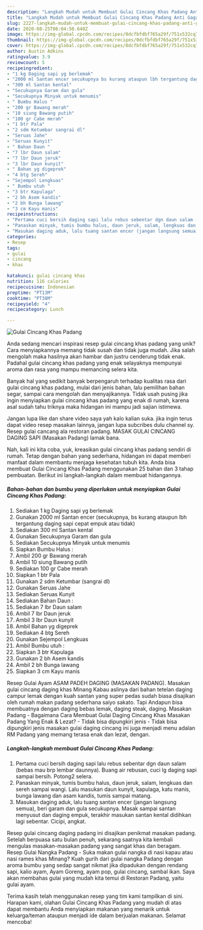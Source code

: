 ```yaml
---
description: "Langkah Mudah untuk Membuat Gulai Cincang Khas Padang Anti Gagal"
title: "Langkah Mudah untuk Membuat Gulai Cincang Khas Padang Anti Gagal"
slug: 2227-langkah-mudah-untuk-membuat-gulai-cincang-khas-padang-anti-gagal
date: 2020-08-25T06:04:50.640Z
image: https://img-global.cpcdn.com/recipes/0dcfbfdbf765a29f/751x532cq70/gulai-cincang-khas-padang-foto-resep-utama.jpg
thumbnail: https://img-global.cpcdn.com/recipes/0dcfbfdbf765a29f/751x532cq70/gulai-cincang-khas-padang-foto-resep-utama.jpg
cover: https://img-global.cpcdn.com/recipes/0dcfbfdbf765a29f/751x532cq70/gulai-cincang-khas-padang-foto-resep-utama.jpg
author: Austin Adkins
ratingvalue: 3.9
reviewcount: 5
recipeingredient:
- "1 kg Daging sapi yg berlemak"
- "2000 ml Santan encer secukupnya bs kurang ataupun lbh tergantung daging sapi cepat empuk atau tidak"
- "300 ml Santan kental"
- "Secukupnya Garam dan gula"
- "Secukupnya Minyak untuk menumis"
- " Bumbu Halus "
- "200 gr Bawang merah"
- "10 siung Bawang putih"
- "100 gr Cabe merah"
- "1 btr Pala"
- "2 sdm Ketumbar sangrai dl"
- "Seruas Jahe"
- "Seruas Kunyit"
- " Bahan Daun "
- "7 lbr Daun salam"
- "7 lbr Daun jeruk"
- "3 lbr Daun kunyit"
- " Bahan yg digeprek"
- "4 btg Sereh"
- "Sejempol Lengkuas"
- " Bumbu utuh "
- "3 btr Kapulaga"
- "2 bh Asem kandis"
- "2 bh Bunga lawang"
- "3 cm Kayu manis"
recipeinstructions:
- "Pertama cuci bersih daging sapi lalu rebus sebentar dgn daun salam (bebas mau brp lembar daunnya). Buang air rebusan, cuci lg daging sapi sampai bersih. Potong2 selera."
- "Panaskan minyak, tumis bumbu halus, daun jeruk, salam, lengkuas dan sereh sampai wangi. Lalu masukan daun kunyit, kapulaga, katu manis, bunga lawang dan asam kandis, tumis sampai matang."
- "Masukan daging aduk, lalu tuang santan encer (jangan langsung semua), beri garam dan gula secukupnya. Masak sampai santan menyusut dan daging empuk, terakhir masukan santan kental didihkan lagi sebentar. Cicipi, angkat."
categories:
- Resep
tags:
- gulai
- cincang
- khas

katakunci: gulai cincang khas 
nutrition: 116 calories
recipecuisine: Indonesian
preptime: "PT13M"
cooktime: "PT38M"
recipeyield: "4"
recipecategory: Lunch

---
```



![Gulai Cincang Khas Padang](https://img-global.cpcdn.com/recipes/0dcfbfdbf765a29f/751x532cq70/gulai-cincang-khas-padang-foto-resep-utama.jpg)

Anda sedang mencari inspirasi resep gulai cincang khas padang yang unik? Cara menyiapkannya memang tidak susah dan tidak juga mudah. Jika salah mengolah maka hasilnya akan hambar dan justru cenderung tidak enak. Padahal gulai cincang khas padang yang enak selayaknya mempunyai aroma dan rasa yang mampu memancing selera kita.

Banyak hal yang sedikit banyak berpengaruh terhadap kualitas rasa dari gulai cincang khas padang, mulai dari jenis bahan, lalu pemilihan bahan segar, sampai cara mengolah dan menyajikannya. Tidak usah pusing jika ingin menyiapkan gulai cincang khas padang yang enak di rumah, karena asal sudah tahu triknya maka hidangan ini mampu jadi sajian istimewa.

Jangan lupa like dan share video saya yah kalo kalian suka. jika ingin terus dapat video resep masakan lainnya, jangan lupa subcribes dulu channel sy. Resep gulai cancang ala restoran padang. MASAK GULAI CINCANG DAGING SAPI (Masakan Padang) lamak bana.


Nah, kali ini kita coba, yuk, kreasikan gulai cincang khas padang sendiri di rumah. Tetap dengan bahan yang sederhana, hidangan ini dapat memberi manfaat dalam membantu menjaga kesehatan tubuh kita. Anda bisa membuat Gulai Cincang Khas Padang menggunakan 25 bahan dan 3 tahap pembuatan. Berikut ini langkah-langkah dalam membuat hidangannya.

<!--inarticleads1-->

##### Bahan-bahan dan bumbu yang diperlukan untuk menyiapkan Gulai Cincang Khas Padang:

1. Sediakan 1 kg Daging sapi yg berlemak
1. Gunakan 2000 ml Santan encer (secukupnya, bs kurang ataupun lbh tergantung daging sapi cepat empuk atau tidak)
1. Sediakan 300 ml Santan kental
1. Gunakan Secukupnya Garam dan gula
1. Sediakan Secukupnya Minyak untuk menumis
1. Siapkan  Bumbu Halus :
1. Ambil 200 gr Bawang merah
1. Ambil 10 siung Bawang putih
1. Sediakan 100 gr Cabe merah
1. Siapkan 1 btr Pala
1. Gunakan 2 sdm Ketumbar (sangrai dl)
1. Gunakan Seruas Jahe
1. Sediakan Seruas Kunyit
1. Sediakan  Bahan Daun :
1. Sediakan 7 lbr Daun salam
1. Ambil 7 lbr Daun jeruk
1. Ambil 3 lbr Daun kunyit
1. Ambil  Bahan yg digeprek
1. Sediakan 4 btg Sereh
1. Gunakan Sejempol Lengkuas
1. Ambil  Bumbu utuh :
1. Siapkan 3 btr Kapulaga
1. Gunakan 2 bh Asem kandis
1. Ambil 2 bh Bunga lawang
1. Siapkan 3 cm Kayu manis


Resep Gulai Ayam ASAM PADEH DAGING (MASAKAN PADANG). Masakan gulai cincang daging khas Minang Kabau aslinya dari bahan tetelan daging campur lemak dengan kuah santan yang super pedas sudah biasa disajikan oleh rumah makan padang sederhana saiyo sakato. Tapi Andapun bisa membuatnya dengan daging bebas lemak, daging steak, daging. Masakan Padang - Bagaimana Cara Membuat Gulai Daging Cincang Khas Masakan Padang Yang Enak &amp; Lezat? - Tidak bisa dipungkiri jenis - Tidak bisa dipungkiri jenis masakan gulai daging cincang ini juga menjadi menu adalan RM Padang yang memang terasa enak dan lezat, dengan. 

<!--inarticleads2-->

##### Langkah-langkah membuat Gulai Cincang Khas Padang:

1. Pertama cuci bersih daging sapi lalu rebus sebentar dgn daun salam (bebas mau brp lembar daunnya). Buang air rebusan, cuci lg daging sapi sampai bersih. Potong2 selera.
1. Panaskan minyak, tumis bumbu halus, daun jeruk, salam, lengkuas dan sereh sampai wangi. Lalu masukan daun kunyit, kapulaga, katu manis, bunga lawang dan asam kandis, tumis sampai matang.
1. Masukan daging aduk, lalu tuang santan encer (jangan langsung semua), beri garam dan gula secukupnya. Masak sampai santan menyusut dan daging empuk, terakhir masukan santan kental didihkan lagi sebentar. Cicipi, angkat.


Resep gulai cincang daging padang ini disajikan penikmat masakan padang. Setelah berpuasa satu bulan penuh, sekarang saatnya kita kembali mengulas masakan-masakan padang yang sangat khas dan beragam. Resep Gulai Nangka Padang - Suka makan gulai nangka di nasi kapau atau nasi rames khas Minang? Kuah gurih dari gulai nangka Padang dengan aroma bumbu yang sedap sangat nikmat jika dipadukan dengan rendang sapi, kalio ayam, Ayam Goreng, ayam pop, gulai cincang, sambal ikan. Saya akan membahas gulai yang mudah kita temui di Restoran Padang, yaitu gulai ayam. 

Terima kasih telah menggunakan resep yang tim kami tampilkan di sini. Harapan kami, olahan Gulai Cincang Khas Padang yang mudah di atas dapat membantu Anda menyiapkan makanan yang menarik untuk keluarga/teman ataupun menjadi ide dalam berjualan makanan. Selamat mencoba!
